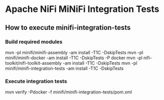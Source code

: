 <!--
  Licensed to the Apache Software Foundation (ASF) under one or more
  contributor license agreements.  See the NOTICE file distributed with
  this work for additional information regarding copyright ownership.
  The ASF licenses this file to You under the Apache License, Version 2.0
  (the "License"); you may not use this file except in compliance with
  the License.  You may obtain a copy of the License at
      http://www.apache.org/licenses/LICENSE-2.0
  Unless required by applicable law or agreed to in writing, software
  distributed under the License is distributed on an "AS IS" BASIS,
  WITHOUT WARRANTIES OR CONDITIONS OF ANY KIND, either express or implied.
  See the License for the specific language governing permissions and
  limitations under the License.
-->
# Apache NiFi MiNiFi Integration Tests

## How to execute minifi-integration-tests

### Build required modules
mvn -pl minifi/minifi-assembly -am install -T1C -DskipTests
mvn -pl minifi/minifi-docker -am install -T1C -DskipTests -P docker
mvn -pl nifi-toolkit/nifi-toolkit-assembly -am install -T1C -DskipTests
mvn -pl minifi/minifi-integration-tests -am install -T1C -DskipTests

### Execute integration tests
mvn verify -Pdocker -f minifi/minifi-integration-tests/pom.xml